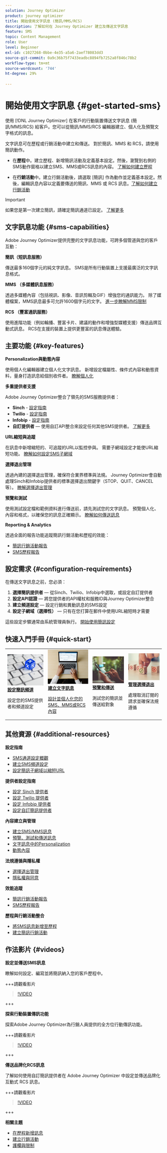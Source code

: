 ```yaml
---
solution: Journey Optimizer
product: journey optimizer
title: 開始使用文字訊息 (簡訊/MMS/RCS)
description: 了解如何在 Journey Optimizer 建立及傳送文字訊息
feature: SMS
topic: Content Management
role: User
level: Beginner
exl-id: c1027268-0bbe-4e35-a5a6-2aef78083dd3
source-git-commit: 0a9c36b75f7433eadbc8894fb7252a8f846c78b2
workflow-type: tm+mt
source-wordcount: '744'
ht-degree: 29%

---
```


# 開始使用文字訊息 {#get-started-sms}

使用 [!DNL Journey Optimizer] 在客戶的行動裝置傳送文字訊息 (簡訊/MMS/RCS) 給客戶。您可以從簡訊/MMS/RCS 編輯器建立、個人化及預覽文字格式的訊息。

文字訊息可在歷程或行銷活動中建立和傳送。 對於簡訊、MMS 和 RCS，請使用簡訊動作。

* 在&#x200B;**歷程**&#x200B;中。建立歷程、新增簡訊活動及定義基本設定。然後，瀏覽到右側的SMS動作窗格以建立SMS、MMS或RCS訊息的內容。 [了解如何建立歷程](../building-journeys/journey-gs.md)

* 在&#x200B;**行銷活動**&#x200B;中。建立行銷活動後，請選取 [簡訊] 作為動作並定義基本設定。然後，編輯訊息內容以定義要傳送的簡訊、MMS 或 RCS 訊息。[了解如何建立行銷活動](../campaigns/create-campaign.md#configure)

>[!IMPORTANT]
>
>如果您是第一次建立簡訊，請確定簡訊通道已設定。 [了解更多](sms-configuration.md)

## 文字訊息功能 {#sms-capabilities}

Adobe Journey Optimizer提供完整的文字訊息功能，可跨多個管道與您的客戶互動：

**簡訊（短訊息服務）**

傳送最多160個字元的純文字訊息。 SMS是所有行動裝置上支援最廣泛的文字訊息格式。

**MMS （多媒體訊息服務）**

透過多媒體內容（包括視訊、影像、音訊剪輯及GIF）增強您的通訊能力。 除了媒體檔案，MMS訊息最多可允許1600個字元的文字。 [進一步瞭解MMS限制](../start/guardrails.md#sms-guardrails)

**RCS （豐富通訊服務）**

使用進階功能（例如輪播、豐富卡片、建議的動作和增強型媒體支援）傳送品牌互動式訊息。 RCS在支援的裝置上提供更豐富的訊息傳送體驗。

## 主要功能 {#key-features}

**Personalization與動態內容**

使用個人化編輯器建立個人化文字訊息。 新增設定檔屬性、條件式內容和動態資料，量身打造訊息給個別收件者。 [瞭解個人化](../personalization/personalize.md)

**多重提供者支援**

Adobe Journey Optimizer整合了領先的SMS服務提供者：

* **Sinch** - [設定指南](sms-configuration-sinch.md)
* **Twilio** - [設定指南](sms-configuration-twilio.md)
* **Infobip** - [設定指南](sms-configuration-infobip.md)
* **自訂提供者** — 使用自訂API整合來設定任何其他SMS提供者。 [了解更多](sms-configuration-custom.md)

**URL縮短與追蹤**

在訊息中新增縮短的、可追蹤的URL以監控參與。 需要子網域設定才能使URL縮短功能。 [瞭解如何設定SMS子網域](sms-subdomains.md)

**選擇退出管理**

透過內建的選擇退出管理，確保符合業界標準與法規。 Journey Optimizer會自動處理Sinch和Infobip提供者的標準選擇退出關鍵字（STOP、QUIT、CANCEL等）。 [瞭解選擇退出管理](sms-opt-out.md)

**預覽和測試**

使用測試設定檔和範例資料進行傳送前，請先測試您的文字訊息。 預覽個人化、內容和格式，以確保您的訊息正確顯示。 [瞭解如何傳送訊息](send-sms.md)

**Reporting &amp; Analytics**

透過全面的報告功能追蹤簡訊行銷活動和歷程的效能：

* [簡訊行銷活動報告](../reports/campaign-global-report-cja-sms.md)
* [SMS歷程報告](../reports/journey-global-report-cja-sms.md)

## 設定需求 {#configuration-requirements}

在傳送文字訊息之前，您必須：

1. **選擇簡訊提供者** — 從Sinch、Twilio、Infobip中選取，或設定自訂提供者
2. **設定API認證** — 將您提供者的API權杖和服務ID與Journey Optimizer整合
3. **建立頻道設定** — 設定行銷和異動訊息的SMS設定
4. **設定子網域（選擇性）** — 只有在您打算在郵件中使用URL縮短時才需要

這些設定步驟通常由系統管理員執行。 [開始使用簡訊設定](sms-configuration.md)

## 快速入門手冊 {#quick-start}

<table style="table-layout:fixed"><tr style="border: 0;">
<td>
<a href="sms-configuration.md">
<img alt="驗證" src="../assets/do-not-localize/sms-config.jpg">
</a>
<div>
<a href="sms-configuration.md"><strong>設定簡訊頻道</strong></a>
</div>
<p>設定您的SMS提供者和頻道設定</p>
</td>
<td>
<a href="create-sms.md">
<img alt="銷售機會" src="../assets/do-not-localize/sms-create.jpeg">
</a>
<div><a href="create-sms.md"><strong>建立文字訊息</strong>
</div>
<p>設計並個人化您的SMS、MMS或RCS內容</p>
</td>
<td>
<a href="send-sms.md">
<img alt="不頻繁" src="../assets/do-not-localize/sms-sending.jpg">
</a>
<div>
<a href="send-sms.md"><strong>預覽和傳送</strong></a>
</div>
<p>測試您的簡訊並傳送給對象</p>
</td>
<td>
<a href="sms-opt-out.md">
<img alt="驗證" src="../assets/do-not-localize/sms-opt-out.jpg">
</a>
<div>
<a href="sms-opt-out.md"><strong>管理選擇退出</strong></a>
</div>
<p>處理取消訂閱的請求並確保法規遵循</p>
</td>
</tr></table>

## 其他資源 {#additional-resources}

**設定指南**

* [SMS通道設定概觀](sms-configuration.md)
* [建立SMS頻道設定](sms-configuration-surface.md)
* [設定簡訊子網域以縮短URL](sms-subdomains.md)

**提供者設定指南**

* [設定 Sinch 提供者](sms-configuration-sinch.md)
* [設定 Twilio 提供者](sms-configuration-twilio.md)
* [設定 Infobip 提供者](sms-configuration-infobip.md)
* [設定自訂簡訊提供者](sms-configuration-custom.md)

**內容建立與管理**

* [建立SMS/MMS訊息](create-sms.md)
* [預覽、測試和傳送訊息](send-sms.md)
* [文字訊息中的Personalization](../personalization/personalize.md)
* [動態內容](../personalization/get-started-dynamic-content.md)

**法規遵循與隱私權**

* [選擇退出管理](sms-opt-out.md)
* [隱私權與同意](../privacy/opt-out.md#sms-opt-out-management-sms-opt-out-management)

**效能追蹤**

* [簡訊行銷活動報告](../reports/campaign-global-report-cja-sms.md)
* [SMS歷程報告](../reports/journey-global-report-cja-sms.md)

**歷程與行銷活動整合**

* [將SMS訊息新增至歷程](../building-journeys/journeys-message.md)
* [建立簡訊行銷活動](../campaigns/create-campaign.md)

## 作法影片 {#videos}

**設定並傳送SMS訊息**

瞭解如何設定、編寫並將簡訊納入您的客戶歷程中。

+++請觀看影片

>[!VIDEO](https://video.tv.adobe.com/v/3420509?learn=on)

+++

**探索行動裝置傳訊功能**

探索Adobe Journey Optimizer為行銷人員提供的全方位行動傳訊功能。

+++請觀看影片

>[!VIDEO](https://video.tv.adobe.com/v/3426021?quality=12&learn=on)

+++

**傳送品牌化RCS訊息**

了解如何使用自訂簡訊提供者在 Adobe Journey Optimizer 中設定並傳送品牌化互動式 RCS 訊息。

+++請觀看影片

>[!VIDEO](https://video.tv.adobe.com/v/3464755)

+++

**相關主題**

* [在歷程新增訊息](../building-journeys/journeys-message.md)
* [建立行銷活動](../campaigns/create-campaign.md)
* [護欄與限制](../start/guardrails.md#sms-guardrails)
